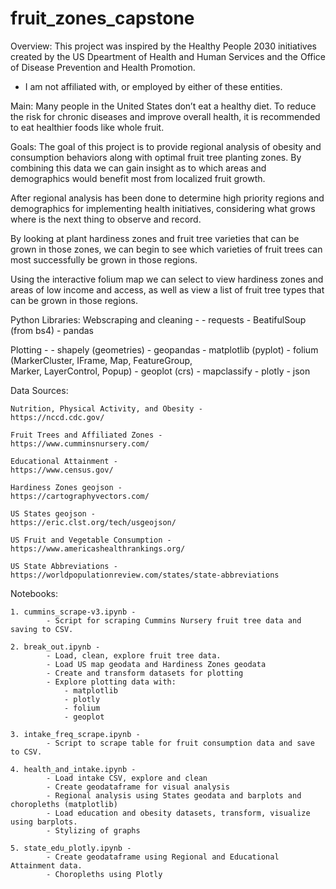 # fruit_zones_capstone

Overview:
This project was inspired by the Healthy People 2030 initiatives created by the US Dpeartment of Health and Human Services and the Office of Disease Prevention and Health Promotion. 

* I am not affiliated with, or employed by either of these entities.

Main:
Many people in the United States don’t eat a healthy diet. To reduce the risk for chronic diseases and improve overall health, it is recommended to eat healthier foods like whole fruit. 

Goals:
The goal of this project is to provide regional analysis of obesity and consumption behaviors along with optimal fruit tree planting zones. By combining this data we can gain insight as to which areas and demographics would benefit most from localized fruit growth. 

After regional analysis has been done to determine high priority regions and demographics for implementing health initiatives, considering what grows where is the next thing to observe and record. 

By looking at plant hardiness zones and fruit tree varieties that can be grown in those zones, we can begin to see which varieties of fruit trees can most successfully be grown in those regions.

Using the interactive folium map we can select to view hardiness zones and areas of low income and access, as well as view a list of fruit tree types that can be grown in those regions.

Python Libraries:
Webscraping and cleaning -
    - requests
    - BeatifulSoup (from bs4)
    - pandas

Plotting -
    - shapely (geometries)
    - geopandas
    - matplotlib (pyplot)
    - folium (MarkerCluster, IFrame, Map, FeatureGroup,       
    Marker, LayerControl, Popup)
    - geoplot (crs)
    - mapclassify
    - plotly
    - json

Data Sources:

    Nutrition, Physical Activity, and Obesity - 
    https://nccd.cdc.gov/

    Fruit Trees and Affiliated Zones - 
    https://www.cumminsnursery.com/

    Educational Attainment - 
    https://www.census.gov/

    Hardiness Zones geojson - 
    https://cartographyvectors.com/

    US States geojson - 
    https://eric.clst.org/tech/usgeojson/

    US Fruit and Vegetable Consumption - 
    https://www.americashealthrankings.org/

    US State Abbreviations - 
    https://worldpopulationreview.com/states/state-abbreviations

Notebooks:

    1. cummins_scrape-v3.ipynb - 
            - Script for scraping Cummins Nursery fruit tree data and saving to CSV.
    
    2. break_out.ipynb - 
            - Load, clean, explore fruit tree data.
            - Load US map geodata and Hardiness Zones geodata
            - Create and transform datasets for plotting
            - Explore plotting data with:
                - matplotlib
                - plotly
                - folium
                - geoplot
            
    3. intake_freq_scrape.ipynb - 
            - Script to scrape table for fruit consumption data and save to CSV.

    4. health_and_intake.ipynb - 
            - Load intake CSV, explore and clean
            - Create geodataframe for visual analysis
            - Regional analysis using States geodata and barplots and choropleths (matplotlib)    
            - Load education and obesity datasets, transform, visualize using barplots.
            - Stylizing of graphs

    5. state_edu_plotly.ipynb - 
            - Create geodataframe using Regional and Educational Attainment data.
            - Choropleths using Plotly
    
    


